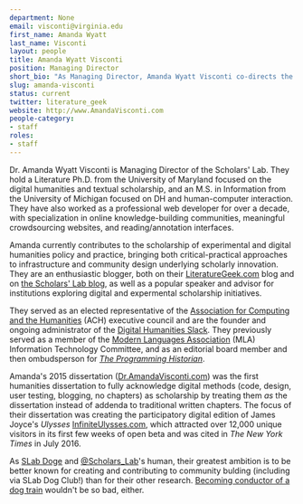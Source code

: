```yaml
---
department: None
email: visconti@virginia.edu
first_name: Amanda Wyatt
last_name: Visconti
layout: people
title: Amanda Wyatt Visconti
position: Managing Director
short_bio: "As Managing Director, Amanda Wyatt Visconti co-directs the Scholars’ Lab: pursuing our mission by setting strategic and daily practices, and supporting our expert staff and students through advocacy, mentorship, and policy development."
slug: amanda-visconti
status: current
twitter: literature_geek
website: http://www.AmandaVisconti.com
people-category:
- staff
roles:
- staff
---
```


Dr. Amanda Wyatt Visconti is Managing Director of the Scholars' Lab. They hold a Literature Ph.D. from the University of Maryland focused on the digital humanities and textual scholarship, and an M.S. in Information from the University of Michigan focused on DH and human-computer interaction. They have also worked as a professional web developer for over a decade, with specialization in online knowledge-building communities, meaningful crowdsourcing websites, and reading/annotation interfaces. 

Amanda currently contributes to the scholarship of experimental and digital humanities policy and practice, bringing both critical-practical approaches to infrastructure and community design underlying scholarly innovation. They are an enthusiastic blogger, both on their [LiteratureGeek.com](https://literaturegeek.com) blog and on [the Scholars' Lab blog](https://Scholarslab.org/blog), as well as a popular speaker and advisor for institutions exploring digital and expermental scholarship initiatives.

They served as an elected representative of the [Association for Computing and the Humanities](http://ach.org) (ACH) executive council and are the founder and ongoing administrator of the [Digital Humanities Slack](http://tinyurl.com/DHSlack). They previously served as a member of the [Modern Languages Association](http://mla.org) (MLA) Information Technology Committee, and as an editorial board member and then ombudsperson for _[The Programming Historian](https://programminghistorian.org/)_.

Amanda's 2015 dissertation ([Dr.AmandaVisconti.com](http://Dr.AmandaVisconti.com)) was the first humanities dissertation to fully acknowledge digital methods (code, design, user testing, blogging, no chapters) as scholarship by treating them *as* the dissertation instead of addenda to traditional written chapters. The focus of their dissertation was creating the participatory digital edition of James Joyce's _Ulysses_ [InfiniteUlysses.com](http://InfiniteUlysses.com), which attracted over 12,000 unique visitors in its first few weeks of open beta and was cited in _The New York Times_ in July 2016. 

As [SLab Doge](https://github.com/slab-doge) and [@Scholars_Lab](http://twitter.com/scholars_lab)'s human, their greatest ambition is to be better known for creating and contributing to community bulding (including via SLab Dog Club!) than for their other research. <a href="https://www.buzzfeed.com/krishrach/a-man-has-built-a-train-for-all-his-adopted-stray-dogs?utm_term=.dnyk87JQ3#.vpGOG8JzA">Becoming conductor of a dog train</a> wouldn't be so bad, either.
